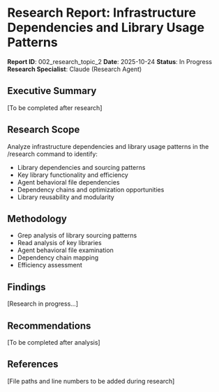 # Research Report: Infrastructure Dependencies and Library Usage Patterns

**Report ID**: 002_research_topic_2
**Date**: 2025-10-24
**Status**: In Progress
**Research Specialist**: Claude (Research Agent)

## Executive Summary
[To be completed after research]

## Research Scope
Analyze infrastructure dependencies and library usage patterns in the /research command to identify:
- Library dependencies and sourcing patterns
- Key library functionality and efficiency
- Agent behavioral file dependencies
- Dependency chains and optimization opportunities
- Library reusability and modularity

## Methodology
- Grep analysis of library sourcing patterns
- Read analysis of key libraries
- Agent behavioral file examination
- Dependency chain mapping
- Efficiency assessment

## Findings
[Research in progress...]

## Recommendations
[To be completed after analysis]

## References
[File paths and line numbers to be added during research]
